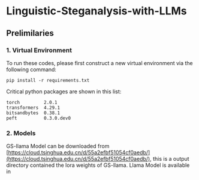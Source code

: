 # Linguistic-Steganalysis-with-LLMs

## Prelimilaries

### 1. Virtual Environment
To run these codes, please first construct a new virtual environment via the following command:
```shell
pip install -r requirements.txt
```
Critical python packages are shown in this list:

```shell
torch         2.0.1
transformers  4.29.1
bitsandbytes  0.38.1
peft          0.3.0.dev0
```

### 2. Models
GS-llama Model can be downloaded from [https://cloud.tsinghua.edu.cn/d/55a2efbf51054cf0aedb/](https://cloud.tsinghua.edu.cn/d/55a2efbf51054cf0aedb/), this is a output directory contained the lora weights of GS-llama.
Llama Model is available in 
